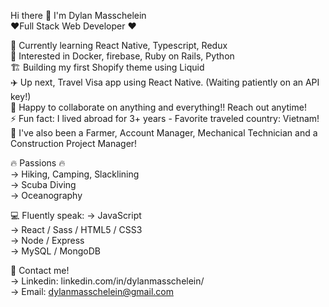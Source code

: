 Hi there 👋 I'm Dylan Masschelein  
❤️‍ Full Stack Web Developer ❤️‍

🌱 Currently learning React Native, Typescript, Redux  
📖 Interested in Docker, firebase, Ruby on Rails, Python  
🏗️ Building my first Shopify theme using Liquid  
✈️ Up next, Travel Visa app using React Native. (Waiting patiently on an API key!)  
👯 Happy to collaborate on anything and everything!! Reach out anytime!  
⚡ Fun fact: I lived abroad for 3+ years - Favorite traveled country: Vietnam!  
📜 I've also been a Farmer, Account Manager, Mechanical Technician and a Construction Project Manager!  

🔥 Passions 🔥  
-> Hiking, Camping, Slacklining  
-> Scuba Diving  
-> Oceanography  
        
 💻 Fluently speak:
 -> JavaScript  
 -> React / Sass / HTML5 / CSS3  
 -> Node / Express  
 -> MySQL / MongoDB
  
 📇 Contact me!  
 -> Linkedin: linkedin.com/in/dylanmasschelein/  
 -> Email: dylanmasschelein@gmail.com  

